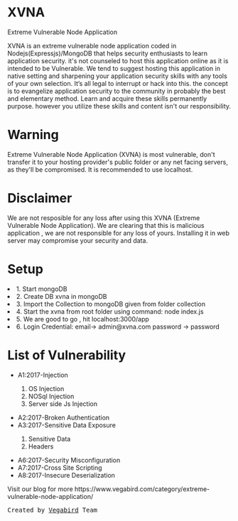 # XVNA
Extreme Vulnerable Node Application

XVNA is an extreme vulnerable node application coded in Nodejs(Expressjs)/MongoDB that helps security enthusiasts to learn application security. it's not counseled to host this application online as it is intended to be Vulnerable. We tend to suggest hosting this application in native setting and sharpening your application security skills with any tools of your own selection. It’s all legal to interrupt or hack into this. the concept is to evangelize application security to the community in probably the best and elementary method. Learn and acquire these skills permanently purpose. however you utilize these skills and content isn't our responsibility.

<h1>Warning</h1>
Extreme Vulnerable Node Application (XVNA) is most vulnerable, don't transfer it to your hosting provider's public folder or any net facing servers, as they'll be compromised. It is recommended to use localhost.

<h1>Disclaimer</h1>
We are not resposible for any loss after using this XVNA (Extreme Vulnerable Node Application). We are clearing that this is malicious application , we are not responsible for any loss of yours. Installing it in web server may compromise your security and data.

<h1>Setup</h1>
<li>1. Start mongoDB</li>
<li>2. Create DB xvna in mongoDB</li>
<li>3. Import the Collection to mongoDB given from folder collection</li>
<li>4. Start the xvna from root folder using command: node index.js</li>
<li>5. We are good to go , hit localhost:3000/app</li>
<li>6. Login Credential: email-> admin@xvna.com password -> password</li>

<h1>List of Vulnerability</h1>
<ul>
  <li>A1:2017-Injection</li>
  <ol>
    <li>OS Injection</li>
    <li>NOSql Injection</li>
    <li>Server side Js Injection</li>
 </ol>
</ul>
<ul>
  <li>A2:2017-Broken Authentication</li>
  <li>A3:2017-Sensitive Data Exposure</li>
  <ol>
    <li>Sensitive Data</li>
    <li>Headers</li>    
 </ol>
 </ul>
 <ul>
  <li>A6:2017-Security Misconfiguration</li>
  <li>A7:2017-Cross Site Scripting</li>
  <li>A8:2017-Insecure Deserialization</li>
</ul>

<p>Visit our blog for more https://www.vegabird.com/category/extreme-vulnerable-node-application/ </p>


<pre>Created by <a href="https://www.vegabird.com">Vegabird</a> Team</pre>
